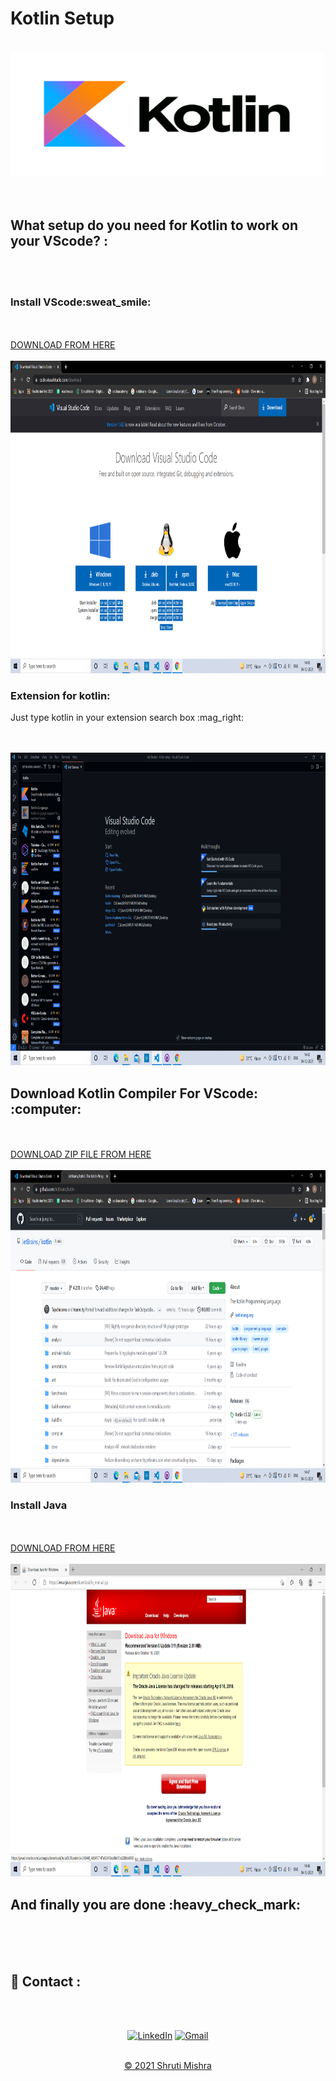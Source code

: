 # Kotlin Setup
<br>
<img src=kotlinlogo.png" alt="vscode" width="500px" height="200px">
<br><br><br>
<h2> What setup do you need for Kotlin to work on your VScode? : </h2>
<br><br>

<h3>Install VScode:sweat_smile:	</h3>
<br><br>
<a href ="https://code.visualstudio.com/download">DOWNLOAD FROM HERE</a>
<br><br>
<img src=vscode.png" alt="vscode" width="800px" height="500px">

<h3>Extension for kotlin:	</h3>
<p>Just type kotlin in your extension search box :mag_right:	</p>
<br><br>
<img src="extension.png" alt="extension" width="800px" height="500px">

<h2> Download Kotlin Compiler For VScode: :computer: </h2>
<br><br>
<a href ="https://github.com/JetBrains/kotlin/releases/download/v1.5.32/kotlin-compiler-1.5.32.zip">DOWNLOAD ZIP FILE FROM HERE</a>
<br><br>
<img src="kotlin.png" alt="kotlin" width="800px" height="500px">

<h3>Install Java</h3>
<br><br>
<a href ="https://www.java.com/download/ie_manual.jsp">DOWNLOAD FROM HERE</a>
<br><br>
<img src="java.png" alt="java" width="800px" height="500px">

<h2> And finally you are done :heavy_check_mark:</h2>
<br><br><br>
<h2>📌 Contact :</h2>
<br><br>

<div align="center">

<a  href="https://www.linkedin.com/in/shruti-mishra-b270a7203/" target="_blank"><img alt="LinkedIn" src="https://img.shields.io/badge/linkedin%20-%230077B5.svg?&style=for-the-badge&logo=linkedin&logoColor=white" /></a><span>
<a href="mailto:shrutidmishra2002@gmail.com"><img  alt="Gmail" src="https://img.shields.io/badge/Gmail-D14836?style=for-the-badge&logo=gmail&logoColor=white"/></span>

</div>
<br>
<div align="center">
© 2021 Shruti Mishra </div>